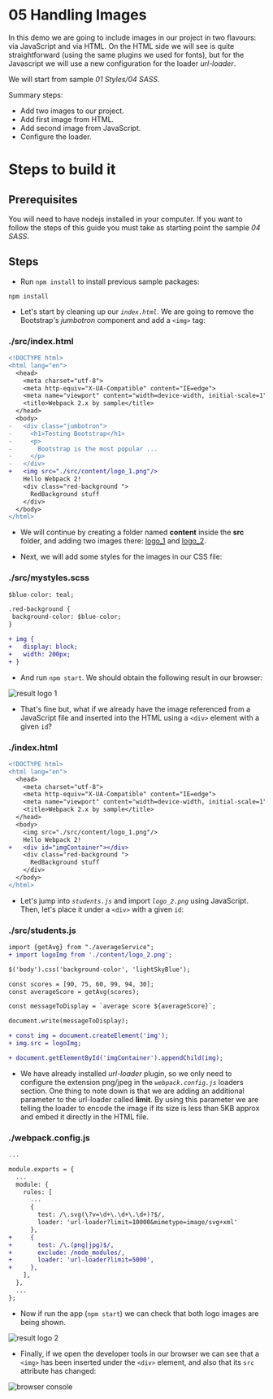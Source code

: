 # 05 Handling Images

In this demo we are going to include images in our project in two flavours: via JavaScript and via HTML.
On the HTML side we will see is quite straightforward (using the same plugins we used for fonts), but for the Javascript we will use a new configuration for the loader _url-loader_.

We will start from sample _01 Styles/04 SASS_.

Summary steps:
 - Add two images to our project.
 - Add first image from HTML.
 - Add second image from JavaScript.
 - Configure the loader.

# Steps to build it

## Prerequisites

You will need to have nodejs installed in your computer. If you want to follow the steps of this guide you must take as starting point the sample _04 SASS_.

## Steps

- Run `npm install` to install previous sample packages:

```
npm install
```

- Let's start by cleaning up our *`index.html`*. We are going to remove the Bootstrap's *jumbotron* component and add a `<img>` tag:

### ./src/index.html
```diff
<!DOCTYPE html>
<html lang="en">
  <head>
    <meta charset="utf-8">
    <meta http-equiv="X-UA-Compatible" content="IE=edge">
    <meta name="viewport" content="width=device-width, initial-scale=1">
    <title>Webpack 2.x by sample</title>
  </head>
  <body>
-   <div class="jumbotron">
-     <h1>Testing Bootstrap</h1>
-     <p>
-       Bootstrap is the most popular ...
-     </p>
-   </div>
+   <img src="./src/content/logo_1.png"/>
    Hello Webpack 2!
    <div class="red-background ">
      RedBackground stuff
    </div>
  </body>
</html>

```

- We will continue by creating a folder named **content** inside the **src** folder, and adding two images there: [logo_1](./src/content/logo_1.png) and [logo_2](./src/content/logo_2.png).

- Next, we will add some styles for the images in our CSS file:

### ./src/mystyles.scss
```diff
$blue-color: teal;

.red-background {
 background-color: $blue-color;
}

+ img {
+   display: block;
+   width: 200px;
+ }

```

- And run `npm start`. We should obtain the following result in our browser:

![result logo 1](../../99%20Readme%20Resources/01%20Styles/05%20Handling%20Images/result%20logo%201.png)

- That's fine but, what if we already have the image referenced from a JavaScript file and inserted into the HTML using a `<div>` element with a given `id`?

### ./index.html
```diff
<!DOCTYPE html>
<html lang="en">
  <head>
    <meta charset="utf-8">
    <meta http-equiv="X-UA-Compatible" content="IE=edge">
    <meta name="viewport" content="width=device-width, initial-scale=1">
    <title>Webpack 2.x by sample</title>
  </head>
  <body>
    <img src="./src/content/logo_1.png"/>
    Hello Webpack 2!
+   <div id="imgContainer"></div>
    <div class="red-background ">
      RedBackground stuff
    </div>
  </body>
</html>

```


- Let's jump into *`students.js`* and import *`logo_2.png`* using JavaScript. 
Then, let's place it under a `<div>` with a given `id`:

### ./src/students.js
```diff
import {getAvg} from "./averageService";
+ import logoImg from './content/logo_2.png';

$('body').css('background-color', 'lightSkyBlue');

const scores = [90, 75, 60, 99, 94, 30];
const averageScore = getAvg(scores);

const messageToDisplay = `average score ${averageScore}`;

document.write(messageToDisplay);

+ const img = document.createElement('img');
+ img.src = logoImg;

+ document.getElementById('imgContainer').appendChild(img);
```

- We have already installed *url-loader* plugin, so we only need to configure the extension png/jpeg in the *`webpack.config.js`* loaders section. One thing to note down is that we are adding an additional parameter to the url-loader called **limit**. By using this parameter we are telling the loader to encode the image if its size is less than 5KB approx and embed it directly in the HTML file.

### ./webpack.config.js
```diff
...

module.exports = {
  ...
  module: {
    rules: [
      ...
      {
        test: /\.svg(\?v=\d+\.\d+\.\d+)?$/,
        loader: 'url-loader?limit=10000&mimetype=image/svg+xml'
      },
+     {
+       test: /\.(png|jpg)$/,
+       exclude: /node_modules/,
+       loader: 'url-loader?limit=5000',
+     },
    ],
  },
  ...
};

```

- Now if run the app (`npm start`) we can check that both logo images are being shown.

![result logo 2](../../99%20Readme%20Resources/01%20Styles/05%20Handling%20Images/result%20logo%202.png)

- Finally, if we open the developer tools in our browser we can see that a `<img>` has been inserted under the `<div>` element, and also that its `src` attribute has changed:

![browser console](../../99%20Readme%20Resources/01%20Styles/05%20Handling%20Images/browser%20console.png)
